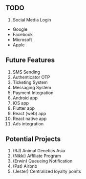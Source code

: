 ## TODO
1. Social Media Login
  - Google
  - Facebook
  - Microsoft
  - Apple

## Future Features
1. SMS Sending
2. Authenticator OTP
3. Ticketing System
4. Messaging System
5. Payment Integration
6. Android app
7. iOS app
8. Flutter app
9. React (web) app
10. React native app
11. Ads integration
 
## Potential Projects
1. (RJ) Animal Genetics Asia
2. (Nikki) Affiliate Program
3. (Erwin) Queueing Notification
4. (Pat) Airbnb
5. (Jester) Centralized loyalty points

